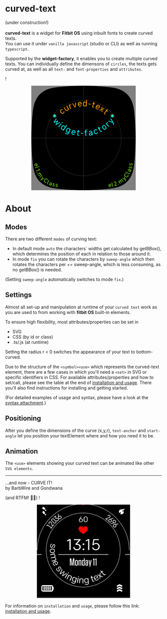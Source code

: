 curved-text
=
(under construction!)\
\
**curved-text** is a widget for **Fitbit OS** using inbuilt fonts to create curved texts.\
You can use it under `vanilla javascript` (studio or CLI) as well as running `typescript`.

Supported by the **widget-factory**, it enables you to create multiple curved texts.
You can individually define the dimensons of `circles`, the texts gets curved at, as well as all `text-` and `font-properties` and `attributes`.

!<div align="center">![examples](examples.png#center)</div>



About
=
Modes
-
There are two different `modes` of curving text:
* In default mode `auto` the characters´ widths get calculated by getBBox(), which determines the position of each in relation to those around it.
* In mode `fix` you can rotate the characters by `sweep-angle` which then rotates the characters per += sweep-angle, which is less consuming, as no getBBox() is needed.

(Setting `sweep-angle` automatically switches to mode `fix`.)

Settings
-
Almost all set-up and manipulation at runtime of your `curved text` work as you are used to from working with **fitbit OS**  built-in elements.

To ensure high flexibility, most attributes/properties can be set in
 * SVG
 * CSS (by id or class)
 * .ts/.js (at runtime)

Setting the radius r < 0 switches the appearance of your text to bottom-curved.

Due to the structure of the `<symbol><use>` which represents the curved-text element, there are a few cases in which you'll need a `<set>` in SVG or specific identifiers in CSS. For available attributes/properties and how to set/call, please see the table at the end of [installation and usage](usage.md). There you'll also find instructions for installing and getting started.


(For detailed examples of usage and syntax, please have a look at the [syntax attachment](snippets.md).)

Positioning
-
After you define the dimensions of the curve (x,y,r), `text-anchor` and `start-angle` let you position your textElement where and how you need it to be.

Animation
-
The `<use>` elements showing your curved text can be animated like other `SVG elements`.

---

...and now - CURVE IT!\
by BarbWire and Gondwana

(and RTFM! :slightly_smiling_face::vulcan_salute:)
!<div align="center">![demo](curved_text_demo2.gif#center)</div>

For information on `installation` and `usage`, please follow this link:
[installation and usage](usage.md).





